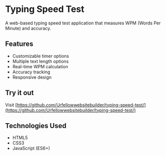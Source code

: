 # Typing Speed Test

A web-based typing speed test application that measures WPM (Words Per Minute) and accuracy.

## Features

- Customizable timer options
- Multiple text length options
- Real-time WPM calculation
- Accuracy tracking
- Responsive design

## Try it out

Visit [https://github.com/Urfellowwebsitebuilder/typing-speed-test/](https://github.com/Urfellowwebsitebuilder/typing-speed-test/)

## Technologies Used

- HTML5
- CSS3
- JavaScript (ES6+)
